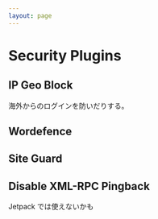 ```yaml
---
layout: page
---
```


# Security Plugins

## IP Geo Block

海外からのログインを防いだりする。

## Wordefence

## Site Guard

## Disable XML-RPC Pingback

Jetpack では使えないかも

